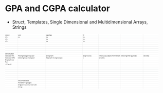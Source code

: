 # GPA and CGPA calculator 

 - Struct, Templates, Single Dimensional and Multidimensional Arrays, Strings

![](asdasd.PNG)
